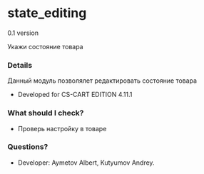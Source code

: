 # state_editing #

0.1 version

Укажи состояние товара


### Details ###

Данный модуль позволялет редактировать состояние товара

* Developed for CS-CART EDITION 4.11.1

### What should I check? ###

* Проверь настройку в товаре

### Questions? ###

* Developer: Aymetov Albert, Kutyumov Andrey.